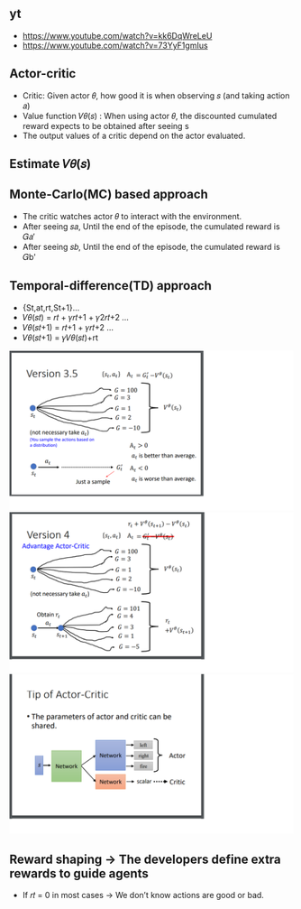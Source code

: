 ## yt  
  * https://www.youtube.com/watch?v=kk6DqWreLeU  
  * https://www.youtube.com/watch?v=73YyF1gmIus  

## Actor-critic  
  * Critic: Given actor 𝜃, how good it is when observing 𝑠 (and taking action 𝑎)  
  * Value function 𝑉𝜃(𝑠) : When using actor 𝜃, the discounted cumulated reward expects to be obtained after seeing s  
  * The output values of a critic depend on the actor evaluated.  

## Estimate 𝑉𝜃(𝑠)  
## Monte-Carlo(MC) based approach  
  * The critic watches actor 𝜃 to interact with the environment.  
  * After seeing 𝑠𝑎, Until the end of the episode, the cumulated reward is 𝐺𝑎′  
  * After seeing 𝑠𝑏, Until the end of the episode, the cumulated reward is 𝐺b'  

## Temporal-difference(TD) approach  
  * {St,at,rt,St+1}...  
  * 𝑉𝜃(𝑠𝑡) = 𝑟𝑡 + 𝛾𝑟𝑡+1 + 𝛾2𝑟𝑡+2 …  
  * 𝑉𝜃(𝑠𝑡+1) = 𝑟𝑡+1 + 𝛾𝑟𝑡+2 …  
  * 𝑉𝜃(𝑠𝑡+1) = 𝛾𝑉𝜃(𝑠𝑡)+rt  

![Image of Yaktocat](https://github.com/ting-chih/NTU-ML2021spring/blob/main/image/version3.5.png)  
![Image of Yaktocat](https://github.com/ting-chih/NTU-ML2021spring/blob/main/image/version4.png)  
![Image of Yaktocat](https://github.com/ting-chih/NTU-ML2021spring/blob/main/image/tipofactor-critic.png)  

## Reward shaping -> The developers define extra rewards to guide agents  
  * If 𝑟𝑡 = 0 in most cases -> We don’t know actions are good or bad.  
